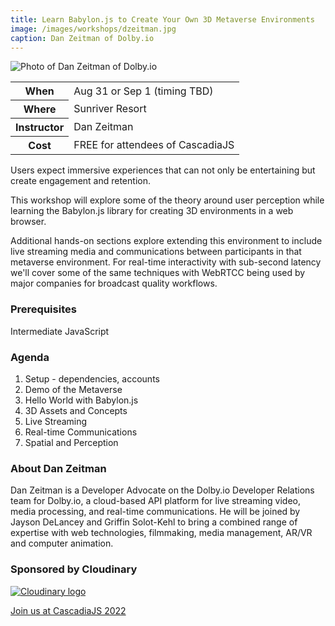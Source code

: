 ```yaml
---
title: Learn Babylon.js to Create Your Own 3D Metaverse Environments
image: /images/workshops/dzeitman.jpg
caption: Dan Zeitman of Dolby.io
---
```

<div class="person"><div class="person-photo"><img src="/images/workshops/dzeitman.jpg" alt="Photo of Dan Zeitman of Dolby.io"/></div></div>

<table>
    <tr><th>When</th><td>Aug 31 or Sep 1 (timing TBD)</td></tr>
    <tr><th>Where</th><td>Sunriver Resort</td></tr>
    <tr><th>Instructor</th><td>Dan Zeitman</td></tr>
    <tr><th>Cost</th><td>FREE for attendees of CascadiaJS</td></tr>
</table>

Users expect immersive experiences that can not only be entertaining but create engagement and retention.

This workshop will explore some of the theory around user perception while learning the Babylon.js library for creating 3D environments in a web browser.

Additional hands-on sections explore extending this environment to include live streaming media and communications between participants in that metaverse environment. For real-time interactivity with sub-second latency we'll cover some of the same techniques with WebRTCC being used by major companies for broadcast quality workflows.

### Prerequisites

Intermediate JavaScript

### Agenda

1. Setup - dependencies, accounts
2. Demo of the Metaverse
3. Hello World with Babylon.js
4. 3D Assets and Concepts
5. Live Streaming
6. Real-time Communications
7. Spatial and Perception

### About Dan Zeitman

Dan Zeitman is a Developer Advocate on the Dolby.io Developer Relations team for Dolby.io, a cloud-based API platform for live streaming video, media processing, and real-time communications. He will be joined by Jayson DeLancey and Griffin Solot-Kehl to bring a combined range of expertise with web technologies, filmmaking, media management, AR/VR and computer animation.

### Sponsored by Cloudinary

[![Cloudinary logo](/images/sponsors/dolby.pngsvg)](/sponsors/dolby)

<div class="cta"><a href="/tickets">Join us at CascadiaJS 2022</a></div>

